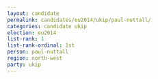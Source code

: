 ```yaml
---
layout: candidate
permalink: candidates/eu2014/ukip/paul-nuttall/
categories: candidate ukip
election: eu2014
list-rank: 1
list-rank-ordinal: 1st
person: paul-nuttall
region: north-west
party: ukip
---
```

